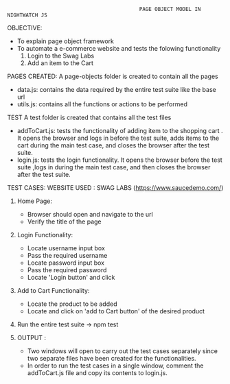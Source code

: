                                                PAGE OBJECT MODEL IN NIGHTWATCH JS

OBJECTIVE: 
* To explain page object framework
* To automate a e-commerce website and tests the folowing functionality
    1) Login to the Swag Labs
    2) Add an item to the Cart

PAGES CREATED:
A page-objects folder is created to contain all the pages
   * data.js: contains the data required by the entire test suite like the base url
   * utils.js: contains all the functions or actions to be performed

TEST 
A test folder is created that contains all the test files
   * addToCart.js: tests the functionality of adding item to the shopping cart . It opens the browser and logs in before the test suite, adds items to the cart during the main test case, and closes the browser after the test suite. 
   * login.js: tests the login functionality. It opens the browser before the test suite ,logs in during the main test case, and then closes the browser after the test suite.

TEST CASES:
WEBSITE USED : SWAG LABS (https://www.saucedemo.com/)
1) Home Page:
   * Browser should open and navigate to the url 
   * Verify the title of the page

2) Login Functionality:
   * Locate username input box
   * Pass the required username
   * Locate password input box
   * Pass the required password
   * Locate 'Login button' and click

3) Add to Cart Functionality:
   * Locate the product to be added
   * Locate and click on 'add to Cart button' of the desired product

4) Run the entire test suite 
    -> npm test 

5) OUTPUT :
   * Two windows will open to carry out the test cases separately since two separate files have been created for the functionalities.
   * In order to run the test cases in a single window, comment the addToCart.js file and copy its contents to login.js. 
